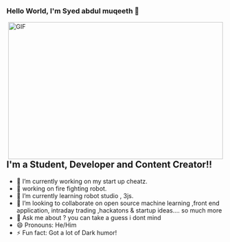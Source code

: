 ### Hello World, I'm Syed abdul muqeeth  👋

 <img align="right" alt="GIF" src="https://github.com/arsentieva/arsentieva/blob/main/code.gif?raw=true" width="500" height="320" />


## I'm a Student, Developer and Content Creator!!
- 🔭 I’m currently working on my start up cheatz.
- 🙇 working on fire fighting robot. 
- 🌱 I’m currently learning robot studio , 3js.
- 👯 I’m looking to collaborate on open source machine learning ,front end application, intraday trading ,hackatons & startup ideas.... so much more 
- 💬 Ask me about ? you can take a guess i dont mind 
- 😄 Pronouns: He/Him
- ⚡ Fun fact: Got a lot of Dark humor!


